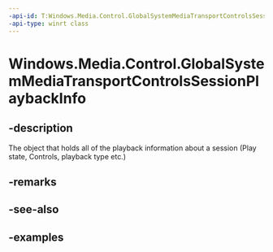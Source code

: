 ```yaml
---
-api-id: T:Windows.Media.Control.GlobalSystemMediaTransportControlsSessionPlaybackInfo
-api-type: winrt class
---
```


<!-- Class syntax.
public class GlobalSystemMediaTransportControlsSessionPlaybackInfo 
-->

# Windows.Media.Control.GlobalSystemMediaTransportControlsSessionPlaybackInfo

## -description
The object that holds all of the playback information about a session (Play state, Controls, playback type etc.)

## -remarks

## -see-also

## -examples

